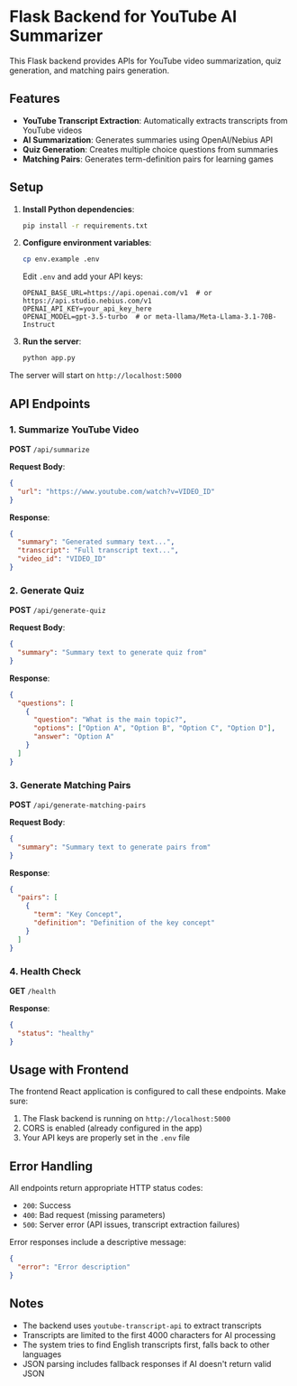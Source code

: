# Flask Backend for YouTube AI Summarizer

This Flask backend provides APIs for YouTube video summarization, quiz generation, and matching pairs generation.

## Features

- **YouTube Transcript Extraction**: Automatically extracts transcripts from YouTube videos
- **AI Summarization**: Generates summaries using OpenAI/Nebius API
- **Quiz Generation**: Creates multiple choice questions from summaries
- **Matching Pairs**: Generates term-definition pairs for learning games

## Setup

1. **Install Python dependencies**:
   ```bash
   pip install -r requirements.txt
   ```

2. **Configure environment variables**:
   ```bash
   cp env.example .env
   ```
   
   Edit `.env` and add your API keys:
   ```env
   OPENAI_BASE_URL=https://api.openai.com/v1  # or https://api.studio.nebius.com/v1
   OPENAI_API_KEY=your_api_key_here
   OPENAI_MODEL=gpt-3.5-turbo  # or meta-llama/Meta-Llama-3.1-70B-Instruct
   ```

3. **Run the server**:
   ```bash
   python app.py
   ```

The server will start on `http://localhost:5000`

## API Endpoints

### 1. Summarize YouTube Video
**POST** `/api/summarize`

**Request Body**:
```json
{
  "url": "https://www.youtube.com/watch?v=VIDEO_ID"
}
```

**Response**:
```json
{
  "summary": "Generated summary text...",
  "transcript": "Full transcript text...",
  "video_id": "VIDEO_ID"
}
```

### 2. Generate Quiz
**POST** `/api/generate-quiz`

**Request Body**:
```json
{
  "summary": "Summary text to generate quiz from"
}
```

**Response**:
```json
{
  "questions": [
    {
      "question": "What is the main topic?",
      "options": ["Option A", "Option B", "Option C", "Option D"],
      "answer": "Option A"
    }
  ]
}
```

### 3. Generate Matching Pairs
**POST** `/api/generate-matching-pairs`

**Request Body**:
```json
{
  "summary": "Summary text to generate pairs from"
}
```

**Response**:
```json
{
  "pairs": [
    {
      "term": "Key Concept",
      "definition": "Definition of the key concept"
    }
  ]
}
```

### 4. Health Check
**GET** `/health`

**Response**:
```json
{
  "status": "healthy"
}
```

## Usage with Frontend

The frontend React application is configured to call these endpoints. Make sure:

1. The Flask backend is running on `http://localhost:5000`
2. CORS is enabled (already configured in the app)
3. Your API keys are properly set in the `.env` file

## Error Handling

All endpoints return appropriate HTTP status codes:
- `200`: Success
- `400`: Bad request (missing parameters)
- `500`: Server error (API issues, transcript extraction failures)

Error responses include a descriptive message:
```json
{
  "error": "Error description"
}
```

## Notes

- The backend uses `youtube-transcript-api` to extract transcripts
- Transcripts are limited to the first 4000 characters for AI processing
- The system tries to find English transcripts first, falls back to other languages
- JSON parsing includes fallback responses if AI doesn't return valid JSON 